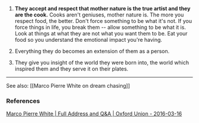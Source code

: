 1. **They accept and respect that mother nature is the true artist and they are the cook.** Cooks aren't geniuses, mother nature is. The more you respect food, the better. Don't force something to be what it's not. If you force things in life, you break them -- allow something to be what it is. Look at things at what they are not what you want them to be. Eat your food so you understand the emotional impact you're having.

2. Everything they do becomes an extension of them as a person.
3. They give you insight of the world they were born into, the world which inspired them and they serve it on their plates.

--- 


See also: [[Marco Pierre White on dream chasing]]


### References

[Marco Pierre White | Full Address and Q&A | Oxford Union - 2016-03-16](youtube.com/watch?v=U-xCIstDBaI)


